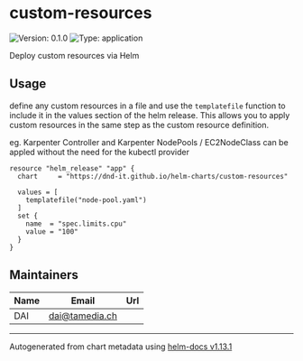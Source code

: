 # custom-resources

![Version: 0.1.0](https://img.shields.io/badge/Version-0.1.0-informational?style=flat-square) ![Type: application](https://img.shields.io/badge/Type-application-informational?style=flat-square)

Deploy custom resources via Helm

## Usage

define any custom resources in a file and use the `templatefile` function to include it in the values section of the helm release.
This allows you to apply custom resources in the same step as the custom resource definition.

eg. Karpenter Controller and Karpenter NodePools / EC2NodeClass can be appled without the need for
the kubectl provider

```hcl
resource "helm_release" "app" {
  chart     = "https://dnd-it.github.io/helm-charts/custom-resources"

  values = [
    templatefile("node-pool.yaml")
  ]
  set {
    name  = "spec.limits.cpu"
    value = "100"
  }
}
```

## Maintainers

| Name | Email | Url |
| ---- | ------ | --- |
| DAI | <dai@tamedia.ch> |  |

----------------------------------------------
Autogenerated from chart metadata using [helm-docs v1.13.1](https://github.com/norwoodj/helm-docs/releases/v1.13.1)
